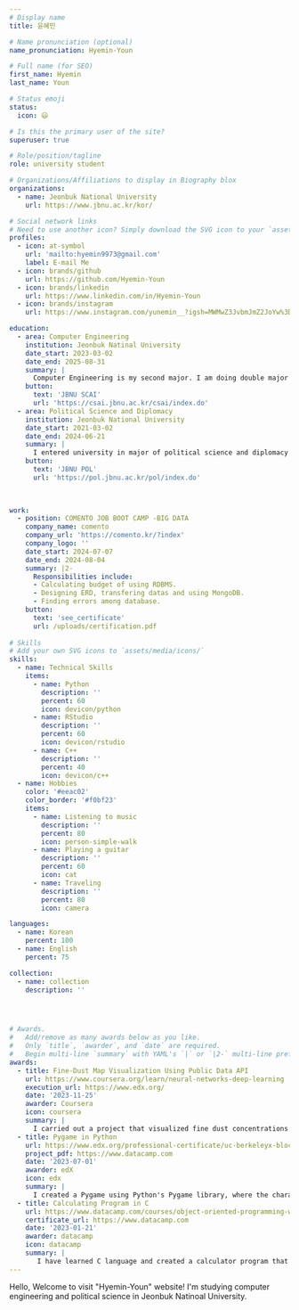 ```yaml
---
# Display name
title: 윤혜민

# Name pronunciation (optional)
name_pronunciation: Hyemin-Youn

# Full name (for SEO)
first_name: Hyemin
last_name: Youn

# Status emoji
status:
  icon: 😃

# Is this the primary user of the site?
superuser: true

# Role/position/tagline
role: university student

# Organizations/Affiliations to display in Biography blox
organizations:
  - name: Jeonbuk National University
    url: https://www.jbnu.ac.kr/kor/

# Social network links
# Need to use another icon? Simply download the SVG icon to your `assets/media/icons/` folder.
profiles:
  - icon: at-symbol
    url: 'mailto:hyemin9973@gmail.com'
    label: E-mail Me
  - icon: brands/github
    url: https://github.com/Hyemin-Youn
  - icon: brands/linkedin
    url: https://www.linkedin.com/in/Hyemin-Youn
  - icon: brands/instagram
    url: https://www.instagram.com/yunemin__?igsh=MWMwZ3JvbmJmZ2JoYw%3D%3D&utm_source=qr

education:
  - area: Computer Engineering
    institution: Jeonbuk Natinal University
    date_start: 2023-03-02
    date_end: 2025-08-31
    summary: |
      Computer Engineering is my second major. I am doing double major in Jeonbuk National University. I want to be a DBA engineer in the future.
    button:
      text: 'JBNU SCAI'
      url: 'https://csai.jbnu.ac.kr/csai/index.do'
  - area: Political Science and Diplomacy
    institution: Jeonbuk National University
    date_start: 2021-03-02
    date_end: 2024-06-21
    summary: |
      I entered university in major of political science and diplomacy having a dream to be a diplomat. I was so touched by Niccolo Machiavelli after reading <The Prince>.
    button:
      text: 'JBNU POL'
      url: 'https://pol.jbnu.ac.kr/pol/index.do'
  

 
work:
  - position: COMENTO JOB BOOT CAMP -BIG DATA
    company_name: comento
    company_url: 'https://comento.kr/?index'
    company_logo: ''
    date_start: 2024-07-07
    date_end: 2024-08-04
    summary: |2-
      Responsibilities include:
      - Calculating budget of using RDBMS.
      - Designing ERD, transfering datas and using MongoDB.
      - Finding errors among database.
    button:
      text: 'see_certificate'
      url: /uploads/certification.pdf
      
# Skills
# Add your own SVG icons to `assets/media/icons/`
skills:
  - name: Technical Skills
    items:
      - name: Python
        description: ''
        percent: 60
        icon: devicon/python
      - name: RStudio
        description: ''
        percent: 60
        icon: devicon/rstudio
      - name: C++
        description: ''
        percent: 40
        icon: devicon/c++
  - name: Hobbies
    color: '#eeac02'
    color_border: '#f0bf23'
    items:
      - name: Listening to music
        description: ''
        percent: 80
        icon: person-simple-walk
      - name: Playing a guitar
        description: ''
        percent: 60
        icon: cat
      - name: Traveling
        description: ''
        percent: 80
        icon: camera

languages:
  - name: Korean
    percent: 100
  - name: English 
    percent: 75

collection:
  - name: collection
    description: ''




# Awards.
#   Add/remove as many awards below as you like.
#   Only `title`, `awarder`, and `date` are required.
#   Begin multi-line `summary` with YAML's `|` or `|2-` multi-line prefix and indent 2 spaces below.
awards:
  - title: Fine-Dust Map Visualization Using Public Data API
    url: https://www.coursera.org/learn/neural-networks-deep-learning
    execution_url: https://www.edx.org/
    date: '2023-11-25'
    awarder: Coursera
    icon: coursera
    summary: |
      I carried out a project that visualized fine dust concentrations across South Korea by dividing the country into 8 regions using a public data API. The project was implemented using Python.
  - title: Pygame in Python
    url: https://www.edx.org/professional-certificate/uc-berkeleyx-blockchain-fundamentals
    project_pdf: https://www.datacamp.com
    date: '2023-07-01'
    awarder: edX
    icon: edx
    summary: |
      I created a Pygame using Python's Pygame library, where the character is controlled using the keyboard arrow keys to avoid moles.
  - title: Calculating Program in C 
    url: https://www.datacamp.com/courses/object-oriented-programming-with-s3-and-r6-in-r
    certificate_url: https://www.datacamp.com
    date: '2023-01-21'
    awarder: datacamp
    icon: datacamp
    summary: |
       I have learned C language and created a calculator program that performs arithmetic operations. It allows users to input information through the console and provides the calculation results.
---
```

Hello, Welcome to visit "Hyemin-Youn" website!
I'm studying computer engineering and political science in Jeonbuk Natinoal University.